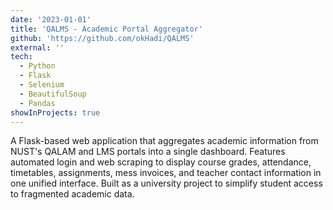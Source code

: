 ```yaml
---
date: '2023-01-01'
title: 'QALMS - Academic Portal Aggregator'
github: 'https://github.com/okHadi/QALMS'
external: ''
tech:
  - Python
  - Flask
  - Selenium
  - BeautifulSoup
  - Pandas
showInProjects: true
---
```


A Flask-based web application that aggregates academic information from NUST's QALAM and LMS portals into a single dashboard. Features automated login and web scraping to display course grades, attendance, timetables, assignments, mess invoices, and teacher contact information in one unified interface. Built as a university project to simplify student access to fragmented academic data.
